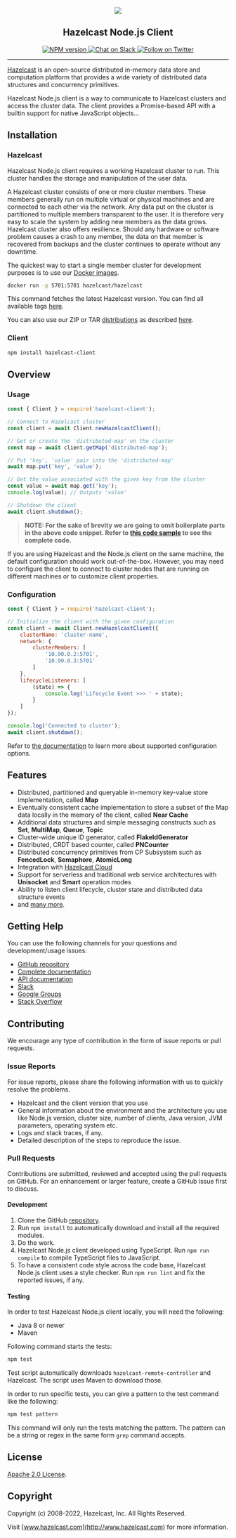 <p align="center">
    <a href="https://github.com/hazelcast/hazelcast-nodejs-client/">
        <img src="https://docs.hazelcast.com/_/img/hazelcast-header.svg" />
    </a>
    <h2 align="center">Hazelcast Node.js Client</h2>
</p>

<p align="center">
    <a href="https://www.npmjs.com/package/hazelcast-client">
        <img src="https://img.shields.io/npm/v/hazelcast-client" alt="NPM version">
    </a>
    <a href="https://slack.hazelcast.com">
        <img src="https://img.shields.io/badge/slack-chat-green.svg" alt="Chat on Slack">
    </a>
    <a href="https://twitter.com/Hazelcast">
        <!-- markdownlint-disable-next-line MD013 -->
        <img src="https://img.shields.io/twitter/follow/Hazelcast.svg?style=flat-square&colorA=1da1f2&colorB=&label=Follow%20on%20Twitter" alt="Follow on Twitter">
    </a>
</p>

---

[Hazelcast](https://hazelcast.com/) is an open-source distributed in-memory data store and computation platform that
provides a wide variety of distributed data structures and concurrency primitives.

Hazelcast Node.js client is a way to communicate to Hazelcast clusters and access the cluster data.
The client provides a Promise-based API with a builtin support for native JavaScript objects...

## Installation

### Hazelcast

Hazelcast Node.js client requires a working Hazelcast cluster to run. This cluster handles the storage and
manipulation of the user data.

A Hazelcast cluster consists of one or more cluster members. These members generally run on multiple virtual or
physical machines and are connected to each other via the network. Any data put on the cluster is partitioned to
multiple members transparent to the user. It is therefore very easy to scale the system by adding new members as
the data grows. Hazelcast cluster also offers resilience. Should any hardware or software problem causes a crash
to any member, the data on that member is recovered from backups and the cluster continues to operate without any
downtime.

The quickest way to start a single member cluster for development purposes is to use our
[Docker images](https://hub.docker.com/r/hazelcast/hazelcast/).

```bash
docker run -p 5701:5701 hazelcast/hazelcast
```

This command fetches the latest Hazelcast version. You can find all available tags
[here](https://hub.docker.com/r/hazelcast/hazelcast/tags).

You can also use our ZIP or TAR [distributions](https://hazelcast.com/open-source-projects/downloads/)
as described [here](DOCUMENTATION.md#121-setting-up-a-hazelcast-cluster).

### Client

```bash
npm install hazelcast-client
```

## Overview

### Usage

```js
const { Client } = require('hazelcast-client');

// Connect to Hazelcast cluster
const client = await Client.newHazelcastClient();

// Get or create the 'distributed-map' on the cluster
const map = await client.getMap('distributed-map');

// Put 'key', 'value' pair into the 'distributed-map'
await map.put('key', 'value');

// Get the value associated with the given key from the cluster
const value = await map.get('key');
console.log(value); // Outputs 'value'

// Shutdown the client
await client.shutdown();
```

> **NOTE: For the sake of brevity we are going to omit boilerplate parts in the above code snippet.
> Refer to [this code sample](https://github.com/hazelcast/hazelcast-nodejs-client/tree/master/code_samples/readme_sample.js)
> to see the complete code.**

If you are using Hazelcast and the Node.js client on the same machine, the default configuration should work
out-of-the-box. However, you may need to configure the client to connect to cluster nodes that are running on
different machines or to customize client properties.

### Configuration

```js
const { Client } = require('hazelcast-client');

// Initialize the client with the given configuration
const client = await Client.newHazelcastClient({
    clusterName: 'cluster-name',
    network: {
        clusterMembers: [
            '10.90.0.2:5701',
            '10.90.0.3:5701'
        ]
    },
    lifecycleListeners: [
        (state) => {
            console.log('Lifecycle Event >>> ' + state);
        }
    ]
});

console.log('Connected to cluster');
await client.shutdown();
```

Refer to [the documentation](DOCUMENTATION.md) to learn more about supported configuration options.

## Features

* Distributed, partitioned and queryable in-memory key-value store implementation, called **Map**
* Eventually consistent cache implementation to store a subset of the Map data locally in the memory of the client, called **Near Cache**
* Additional data structures and simple messaging constructs such as **Set**, **MultiMap**, **Queue**, **Topic**
* Cluster-wide unique ID generator, called **FlakeIdGenerator**
* Distributed, CRDT based counter, called **PNCounter**
* Distributed concurrency primitives from CP Subsystem such as **FencedLock**, **Semaphore**, **AtomicLong**
* Integration with [Hazelcast Cloud](https://cloud.hazelcast.com/)
* Support for serverless and traditional web service architectures with **Unisocket** and **Smart** operation modes
* Ability to listen client lifecycle, cluster state and distributed data structure events
* and [many more](https://hazelcast.com/clients/node-js/#client-features).

## Getting Help

You can use the following channels for your questions and development/usage issues:

* [GitHub repository](https://github.com/hazelcast/hazelcast-nodejs-client)
* [Complete documentation](DOCUMENTATION.md)
* [API documentation](http://hazelcast.github.io/hazelcast-nodejs-client)
* [Slack](https://slack.hazelcast.com)
* [Google Groups](https://groups.google.com/forum/#!forum/hazelcast)
* [Stack Overflow](https://stackoverflow.com/questions/tagged/hazelcast)

## Contributing

We encourage any type of contribution in the form of issue reports or pull requests.

### Issue Reports

For issue reports, please share the following information with us to quickly resolve the problems.

* Hazelcast and the client version that you use
* General information about the environment and the architecture you use like Node.js version, cluster size,
number of clients, Java version, JVM parameters, operating system etc.
* Logs and stack traces, if any.
* Detailed description of the steps to reproduce the issue.

### Pull Requests

Contributions are submitted, reviewed and accepted using the pull requests on GitHub. For an enhancement or larger
feature, create a GitHub issue first to discuss.

#### Development

1. Clone the GitHub [repository](https://github.com/hazelcast/hazelcast-nodejs-client.git).
2. Run `npm install` to automatically download and install all the required modules.
3. Do the work.
4. Hazelcast Node.js client developed using TypeScript. Run `npm run compile` to compile TypeScript files to JavaScript.
5. To have a consistent code style across the code base, Hazelcast Node.js client uses a style checker.
Run `npm run lint` and fix the reported issues, if any.

#### Testing

In order to test Hazelcast Node.js client locally, you will need the following:

* Java 8 or newer
* Maven

Following command starts the tests:

```bash
npm test
```

Test script automatically downloads `hazelcast-remote-controller` and Hazelcast. The script uses Maven to download those.

In order to run specific tests, you can give a pattern to the test command like the following:

```bash
npm test pattern
```

This command will only run the tests matching the pattern. The pattern can be a string or regex in the same form
`grep` command accepts.

## License

[Apache 2.0 License](LICENSE).

## Copyright

Copyright (c) 2008-2022, Hazelcast, Inc. All Rights Reserved.

Visit [www.hazelcast.com](http://www.hazelcast.com) for more information.
